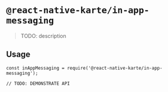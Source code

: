 # `@react-native-karte/in-app-messaging`

> TODO: description

## Usage

```
const inAppMessaging = require('@react-native-karte/in-app-messaging');

// TODO: DEMONSTRATE API
```
